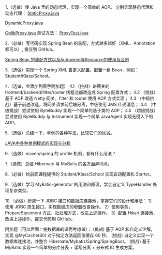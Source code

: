 1.（选做）使 Java 里的动态代理，实现一个简单的 AOP。
分别实现静态代理和动态代理：
[StaticProxy.java](../../../src/main/java/com/dhb/gts/javacourse/week5/proxy/StaticProxy.java)

[DynamicProxy.java](../../../src/main/java/com/dhb/gts/javacourse/week5/proxy/DynamicProxy.java)

[CglibProxy.java](../../../src/main/java/com/dhb/gts/javacourse/week5/proxy/CglibProxy.java)
测试方法：
[ProxyTest.java](../../../src/main/java/com/dhb/gts/javacourse/week5/proxy/ProxyTest.java)


2.（必做）写代码实现 Spring Bean 的装配，方式越多越好（XML、Annotation 都可以）, 提交到 GitHub。

[Spring Bean 的装配方式以及Autowired与Resource的使用及区别](Spring%20Bean%20的装配方式以及Autowired与Resource的使用及区别.md)

3.（选做）实现一个 Spring XML 自定义配置，配置一组 Bean，例如：Student/Klass/School。

4.（选做，会添加到高手附加题）
4.1 （挑战）讲网关的 frontend/backend/filter/router 线程池都改造成 Spring 配置方式；
4.2 （挑战）基于 AOP 改造 Netty 网关，filter 和 router 使用 AOP 方式实现；
4.3 （中级挑战）基于前述改造，将网关请求前后端分离，中级使用 JMS 传递消息；
4.4 （中级挑战）尝试使用 ByteBuddy 实现一个简单的基于类的 AOP；
4.5 （超级挑战）尝试使用 ByteBuddy 与 Instrument 实现一个简单 JavaAgent 实现无侵入下的 AOP。

5.（选做）总结一下，单例的各种写法，比较它们的优劣。

[JAVA中各种单例模式的实现与分析](JAVA中各种单例模式的实现与分析.md)

6.（选做）maven/spring 的 profile 机制，都有什么用法？

7.（选做）总结 Hibernate 与 MyBatis 的各方面异同点。

8.（必做）给前面课程提供的 Student/Klass/School 实现自动配置和 Starter。

9.（选做）学习 MyBatis-generator 的用法和原理，学会自定义 TypeHandler 处理复杂类型。

10.（必做）研究一下 JDBC 接口和数据库连接池，掌握它们的设计和用法：
1）使用 JDBC 原生接口，实现数据库的增删改查操作。
2）使用事务，PrepareStatement 方式，批处理方式，改进上述操作。
3）配置 Hikari 连接池，改进上述操作。提交代码到 GitHub。

附加题（可以后面上完数据库的课再考虑做）：
(挑战) 基于 AOP 和自定义注解，实现 @MyCache(60) 对于指定方法返回值缓存 60 秒。
(挑战) 自定义实现一个数据库连接池，并整合 Hibernate/Mybatis/Spring/SpringBoot。
(挑战) 基于 MyBatis 实现一个简单的分库分表 + 读写分离 + 分布式 ID 生成方案。